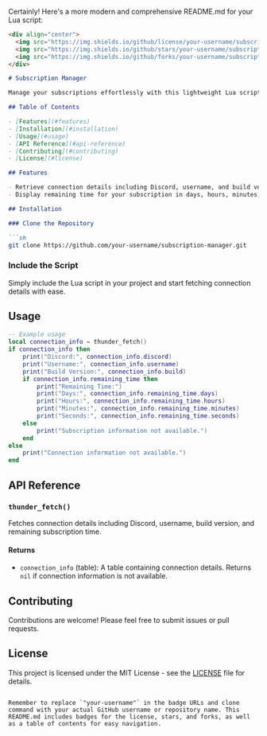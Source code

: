 Certainly! Here's a more modern and comprehensive README.md for your Lua script:

```markdown
<div align="center">
  <img src="https://img.shields.io/github/license/your-username/subscription-manager?style=flat-square" alt="License">
  <img src="https://img.shields.io/github/stars/your-username/subscription-manager?style=flat-square" alt="Stars">
  <img src="https://img.shields.io/github/forks/your-username/subscription-manager?style=flat-square" alt="Forks">
</div>

# Subscription Manager

Manage your subscriptions effortlessly with this lightweight Lua script. Keep track of your remaining time and connection details seamlessly.

## Table of Contents

- [Features](#features)
- [Installation](#installation)
- [Usage](#usage)
- [API Reference](#api-reference)
- [Contributing](#contributing)
- [License](#license)

## Features

- Retrieve connection details including Discord, username, and build version.
- Display remaining time for your subscription in days, hours, minutes, and seconds.

## Installation

### Clone the Repository

```sh
git clone https://github.com/your-username/subscription-manager.git
```

### Include the Script

Simply include the Lua script in your project and start fetching connection details with ease.

## Usage

```lua
-- Example usage
local connection_info = thunder_fetch()
if connection_info then
    print("Discord:", connection_info.discord)
    print("Username:", connection_info.username)
    print("Build Version:", connection_info.build)
    if connection_info.remaining_time then
        print("Remaining Time:")
        print("Days:", connection_info.remaining_time.days)
        print("Hours:", connection_info.remaining_time.hours)
        print("Minutes:", connection_info.remaining_time.minutes)
        print("Seconds:", connection_info.remaining_time.seconds)
    else
        print("Subscription information not available.")
    end
else
    print("Connection information not available.")
end
```

## API Reference

### `thunder_fetch()`

Fetches connection details including Discord, username, build version, and remaining subscription time.

#### Returns

- `connection_info` (table): A table containing connection details. Returns `nil` if connection information is not available.

## Contributing

Contributions are welcome! Please feel free to submit issues or pull requests.

## License

This project is licensed under the MIT License - see the [LICENSE](LICENSE) file for details.
```

Remember to replace `"your-username"` in the badge URLs and clone command with your actual GitHub username or repository name. This README.md includes badges for the license, stars, and forks, as well as a table of contents for easy navigation.
